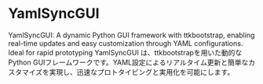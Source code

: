 # YamlSyncGUI
YamlSyncGUI: A dynamic Python GUI framework with ttkbootstrap, enabling real-time updates and easy customization through YAML configurations. Ideal for rapid prototyping
YamlSyncGUI は、ttkbootstrapを用いた動的なPython GUIフレームワークです。YAML設定によるリアルタイム更新と簡単なカスタマイズを実現し、迅速なプロトタイピングと実用化を可能にします。
